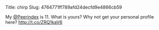 Title: chirp
Slug: 4764771ff789afd24decfd9e4866cb59

My <a href="http://twitter.com/Peerindex">@Peerindex</a> is 11. What is yours? Why not get your personal profile here? <a href="http://t.co/ZRQ1kaV6">http://t.co/ZRQ1kaV6</a>

